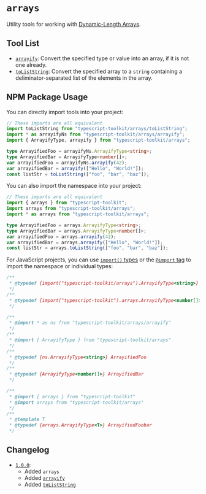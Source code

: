# `arrays`
Utility tools for working with [Dynamic-Length Arrays](https://developer.mozilla.org/docs/Web/JavaScript/Reference/Global_Objects/Array).


## Tool List
- [`arrayify`](arrayify): Convert the specified type or value into an array, if it is not one already.
- [`toListString`](toListString): Convert the specified array to a `string` containing a deliminator-separated list of the elements in the array.


## NPM Package Usage
You can directly import tools into your project:
```ts
// These imports are all equivalent
import toListString from "typescript-toolkit/arrays/toListString";
import * as arrayifyNs from "typescript-toolkit/arrays/arrayify";
import { ArrayifyType, arrayify } from "typescript-toolkit/arrays";

type ArrayifiedFoo = arrayifyNs.ArrayifyType<string>;
type ArrayifiedBar = ArrayifyType<number[]>;
var arrayifiedFoo = arrayifyNs.arrayify(42);
var arrayifiedBar = arrayify(["Hello", "World!"]);
const listStr = toListString(["foo", "bar", "baz"]);
```

You can also import the namespace into your project:
```ts
// These imports are all equivalent
import { arrays } from "typescript-toolkit";
import arrays from "typescript-toolkit/arrays";
import * as arrays from "typescript-toolkit/arrays";

type ArrayifiedFoo = arrays.ArrayifyType<string>;
type ArrayifiedBar = arrays.ArrayifyType<number[]>;
var arrayifiedFoo = arrays.arrayify(42);
var arrayifiedBar = arrays.arrayify(["Hello", "World!"]);
const listStr = arrays.toListString(["foo", "bar", "baz"]);
```

For JavaScript projects, you can use [`import()` types](https://www.typescriptlang.org/docs/handbook/modules/reference.html#import-types) or the [`@import` tag](https://www.typescriptlang.org/docs/handbook/jsdoc-supported-types.html#import) to import the namespace or individual types:
```js
/**
 * @typedef {import("typescript-toolkit/arrays").ArrayifyType<string>} ArrayifiedFoo
 */
/**
 * @typedef {import("typescript-toolkit").arrays.ArrayifyType<number[]>} ArrayifiedBar
 */

/**
 * @import * as ns from "typescript-toolkit/arrays/arrayify"
 */
/**
 * @import { ArrayifyType } from "typescript-toolkit/arrays"
 */
/**
 * @typedef {ns.ArrayifyType<string>} ArrayifiedFoo
 */
/**
 * @typedef {ArrayifyType<number[]>} ArrayifiedBar
 */

/**
 * @import { arrays } from "typescript-toolkit"
 * @import arrays from "typescript-toolkit/arrays"
 */
/**
 * @template T
 * @typedef {arrays.ArrayifyType<T>} ArrayifiedFoobar
 */
```


## Changelog
- [`1.0.0`](https://github.com/FusedKush/typescript-toolkit/releases/1.0.0):
  - Added `arrays`
  - Added [`arrayify`](arrayify)
  - Added [`toListString`](toListString)